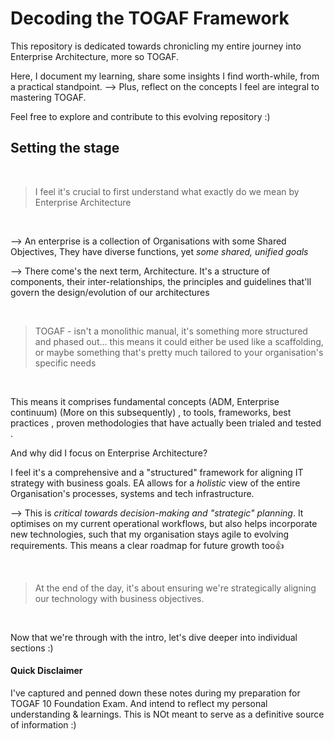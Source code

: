 # Decoding the TOGAF Framework

This repository is dedicated towards chronicling my entire journey into Enterprise Architecture, more so TOGAF. 

Here, I document my learning, share some insights I find worth-while,  from a practical standpoint. 
--> Plus, reflect on the concepts I feel are integral to mastering TOGAF. 

Feel free to explore and contribute to this evolving repository :)


## Setting the stage

</br>

> I feel it's crucial to first understand what exactly do we mean by Enterprise Architecture

</br>

--> An enterprise is a collection of Organisations with some Shared Objectives, They have diverse functions, yet *some shared, unified goals*

--> There come's the next term, Architecture.  It's a structure of components, their inter-relationships, the principles and guidelines that'll govern the design/evolution of our architectures

</br>

> TOGAF - isn't a monolithic manual, it's something more structured and phased out... this means it could either be used like a scaffolding, or maybe something that's pretty much tailored to your organisation's specific needs

</br>

This means it comprises fundamental concepts (ADM, Enterprise continuum) (More on this subsequently) , to tools, frameworks, best practices , proven methodologies that have actually been trialed and tested . 

And why did I focus on Enterprise Architecture? 

I feel it's a comprehensive and a "structured" framework for aligning IT strategy with business goals. EA allows for a *holistic* view of the entire Organisation's processes, systems and tech infrastructure. 

--> This is *critical towards decision-making and "strategic" planning*. It optimises on my current operational workflows, but also helps incorporate new technologies, such that my organisation stays agile to evolving requirements.  This means a clear roadmap for future growth too👍


</br>

> At the end of the day, it's about ensuring we're strategically aligning our technology with business objectives.

</br>

Now that we're through with the intro, let's dive deeper into individual sections :)


#### Quick Disclaimer

I've captured and penned down these notes during my preparation for TOGAF 10 Foundation Exam. And intend to reflect my personal understanding & learnings. This is NOt meant to serve as a definitive source of information :)

